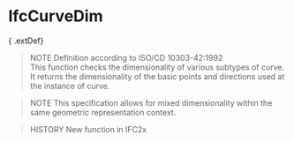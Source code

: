 IfcCurveDim
===========
{ .extDef}  
> NOTE  Definition according to ISO/CD 10303-42:1992  
> This function checks the dimensionality of various subtypes of curve. It
> returns the dimensionality of the basic points and directions used at the
> instance of curve.  
  
> NOTE  This specification allows for mixed dimensionality within the same
> geometric representation context.  
  
> HISTORY  New function in IFC2x  


